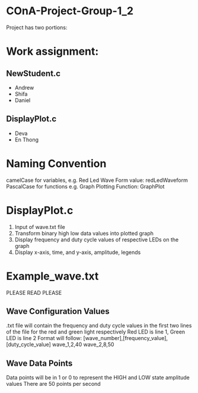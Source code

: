 # COnA-Project-Group-1_2
Project has two portions: 

# Work assignment:
## NewStudent.c
- Andrew 
- Shifa
- Daniel
## DisplayPlot.c
- Deva
- En Thong

# Naming Convention 
camelCase for variables, e.g. Red Led Wave Form value: redLedWaveform
PascalCase for functions e.g. Graph Plotting Function: GraphPlot

# DisplayPlot.c
1) Input of wave.txt file
2) Transform binary high low data values into plotted graph
3) Display frequency and duty cycle values of respective LEDs on the graph
4) Display x-axis, time, and y-axis, amplitude, legends 

# Example_wave.txt
PLEASE READ PLEASE 
## Wave Configuration Values
.txt file will contain the frequency and duty cycle values in the first two lines of the file for the red and green light respectively
Red LED is line 1, Green LED is line 2
Format will follow: [wave_number],[frequency_value],[duty_cycle_value]
wave_1,2,40
wave_2,8,50

## Wave Data Points
Data points will be in 1 or 0 to represent the HIGH and LOW state amplitude values 
There are 50 points per second

